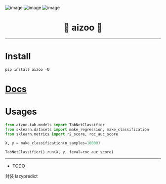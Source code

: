 ![image](https://img.shields.io/pypi/v/aizoo.svg) ![image](https://img.shields.io/travis/Jie-Yuan/aizoo.svg) ![image](https://readthedocs.org/projects/aizoo/badge/?version=latest)

<h1 align = "center">🐎 aizoo 🐎</h1>

---
# Install
```
pip install aizoo -U
```

# [Docs](https://jie-yuan.github.io/aizoo)

# Usages
```python
from aizoo.tab.models import TabNetClassifier
from sklearn.datasets import make_regression, make_classification
from sklearn.metrics import r2_score, roc_auc_score

X, y = make_classification(n_samples=10000)

TabNetClassifier().run(X, y, feval=roc_auc_score)
```
---
* TODO

封装 lazypredict
